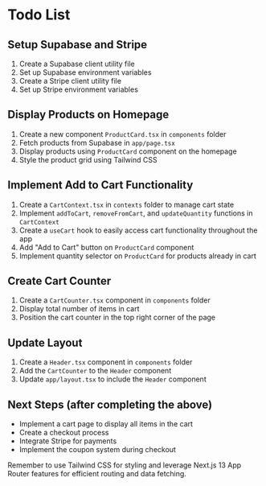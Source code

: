 # Todo List

## Setup Supabase and Stripe
1. Create a Supabase client utility file
2. Set up Supabase environment variables
3. Create a Stripe client utility file
4. Set up Stripe environment variables

## Display Products on Homepage
1. Create a new component `ProductCard.tsx` in `components` folder
2. Fetch products from Supabase in `app/page.tsx`
3. Display products using `ProductCard` component on the homepage
4. Style the product grid using Tailwind CSS

## Implement Add to Cart Functionality
1. Create a `CartContext.tsx` in `contexts` folder to manage cart state
2. Implement `addToCart`, `removeFromCart`, and `updateQuantity` functions in `CartContext`
3. Create a `useCart` hook to easily access cart functionality throughout the app
4. Add "Add to Cart" button on `ProductCard` component
5. Implement quantity selector on `ProductCard` for products already in cart

## Create Cart Counter
1. Create a `CartCounter.tsx` component in `components` folder
2. Display total number of items in cart
3. Position the cart counter in the top right corner of the page

## Update Layout
1. Create a `Header.tsx` component in `components` folder
2. Add the `CartCounter` to the `Header` component
3. Update `app/layout.tsx` to include the `Header` component

## Next Steps (after completing the above)
- Implement a cart page to display all items in the cart
- Create a checkout process
- Integrate Stripe for payments
- Implement the coupon system during checkout

Remember to use Tailwind CSS for styling and leverage Next.js 13 App Router features for efficient routing and data fetching.
